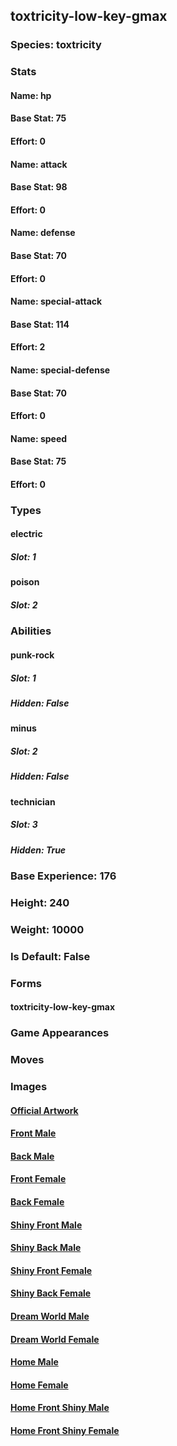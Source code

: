 ## toxtricity-low-key-gmax
### Species: toxtricity
### Stats
#### Name: hp
#### Base Stat: 75
#### Effort: 0
#### Name: attack
#### Base Stat: 98
#### Effort: 0
#### Name: defense
#### Base Stat: 70
#### Effort: 0
#### Name: special-attack
#### Base Stat: 114
#### Effort: 2
#### Name: special-defense
#### Base Stat: 70
#### Effort: 0
#### Name: speed
#### Base Stat: 75
#### Effort: 0
### Types
#### electric
##### Slot: 1
#### poison
##### Slot: 2
### Abilities
#### punk-rock
##### Slot: 1
##### Hidden: False
#### minus
##### Slot: 2
##### Hidden: False
#### technician
##### Slot: 3
##### Hidden: True
### Base Experience: 176
### Height: 240
### Weight: 10000
### Is Default: False
### Forms
#### toxtricity-low-key-gmax
### Game Appearances
### Moves
### Images
#### [Official Artwork](https://raw.githubusercontent.com/PokeAPI/sprites/master/sprites/pokemon/other/official-artwork/10220.png)
#### [Front Male](https://raw.githubusercontent.com/PokeAPI/sprites/master/sprites/pokemon/10220.png)
#### [Back Male](None)
#### [Front Female](None)
#### [Back Female](None)
#### [Shiny Front Male](https://raw.githubusercontent.com/PokeAPI/sprites/master/sprites/pokemon/shiny/10220.png)
#### [Shiny Back Male](None)
#### [Shiny Front Female](None)
#### [Shiny Back Female](None)
#### [Dream World Male](None)
#### [Dream World Female](None)
#### [Home Male](None)
#### [Home Female](None)
#### [Home Front Shiny Male](None)
#### [Home Front Shiny Female](None)